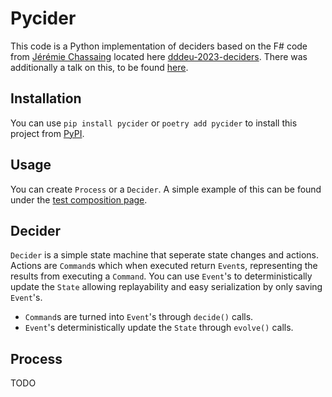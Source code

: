 # Pycider

This code is a Python implementation of deciders based on the F# code from [Jérémie Chassaing](https://github.com/thinkbeforecoding/) located here [dddeu-2023-deciders](https://github.com/thinkbeforecoding/dddeu-2023-deciders). There was additionally a talk on this, to be found [here](https://www.youtube.com/watch?v=72TOhMpEVlA).

## Installation

You can use `pip install pycider` or `poetry add pycider` to install this project from [PyPI](https://pypi.org/project/pycider/).

## Usage

You can create `Process` or a `Decider`. A simple example of this can be found under the [test composition page](./tests/test_compositions.py). 

## Decider 

`Decider` is a simple state machine that seperate state changes and actions. Actions are `Command`s which when executed return `Event`s, representing the results from executing a `Command`. You can use `Event`'s to deterministically update the `State` allowing replayability and easy serialization by only saving `Event`'s. 

* `Command`s are turned into `Event`'s through `decide()` calls.
* `Event`'s deterministically update the `State` through `evolve()` calls.

## Process

TODO
